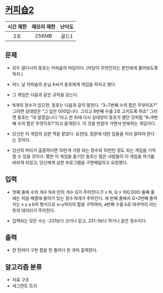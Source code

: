 # [커피숍2](https://www.acmicpc.net/problem/1275)

| 시간 제한 | 메모리 제한 | 난이도 |
| :-------: | :---------: | :----: |
|    2초    |    256MB    | 골드1  |

## 문제

- 모두 알다시피 동호는 커피숍의 마담이다. (마담이 무엇인지는 본인에게 물어보도록 하자.)

- 어느 날 커피숍의 손님 A씨가 동호에게 게임을 하자고 했다.

- 그 게임은 다음과 같은 규칙을 갖는다.

- N개의 정수가 있으면, 동호는 다음과 같이 말한다. “3~7번째 수의 합은 무엇이죠?” 그러면 상대방은 “그 답은 000입니다. 그리고 8번째 수를 2로 고치도록 하죠” 그러면 동호는 “네 알겠습니다.”라고 한 뒤에 다시 상대방이 동호가 했던 것처럼 “8~9번째 수의 합은 무엇이죠?”라고 묻게된다. 이 것을 번갈아 가면서 반복하는 게임이다.

- 당신은 이 게임의 심판 역을 맡았다. 요컨대, 질문에 대한 답들을 미리 알아야 한다는 것이다.

- 당신의 머리가 출중하다면 10만개 가량 되는 정수와 10만턴 정도 되는 게임을 기억할 수 있을 것이다. 몇판 이 게임을 즐기던 동호는 많은 사람들이 이 게임을 하기를 바라게 되었고, 당신에게 심판 프로그램을 구현해달라고 요청했다.

## 입력

- 첫째 줄에 수의 개수 N과 턴의 개수 Q가 주어진다.(1 ≤ N, Q ≤ 100,000) 둘째 줄에는 처음 배열에 들어가 있는 정수 N개가 주어진다. 세 번째 줄에서 Q+2번째 줄까지는 x y a b의 형식으로 x~y까지의 합을 구하여라, a번째 수를 b로 바꾸어라 라는 뜻의 데이터가 주어진다.

- 입력되는 모든 수는 -231보다 크거나 같고, 231-1보다 작거나 같은 정수이다.

## 출력

- 한 턴마다 구한 합을 한 줄마다 한 개씩 출력한다.

## 알고리즘 분류

- 자료 구조
- 세그먼트 트리
